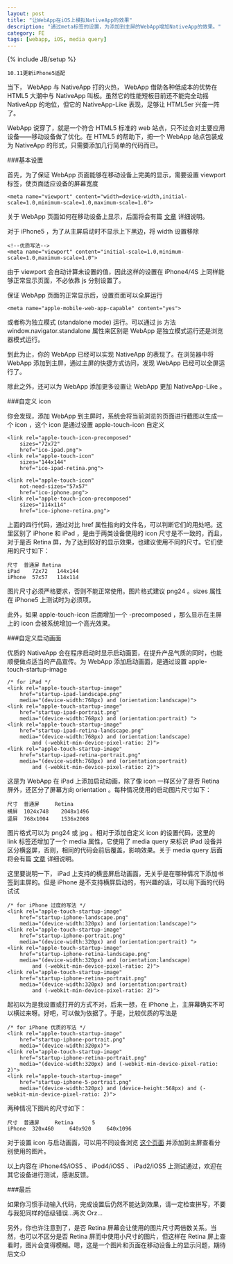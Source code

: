 ```yaml
---
layout: post
title: "让WebApp在iOS上模拟NativeApp的效果"
description: "通过meta标签的设置，为添加到主屏的WebApp增加NativeApp的效果。"
category: FE
tags: [webapp, iOS, media query]
---
```

{% include JB/setup %}

	10.11更新iPhone5适配

当下， WebApp 与 NativeApp 打的火热， WebApp 借助各种低成本的优势在 HTML5 大潮中与 NativeApp 叫板。虽然它的性能短板目前还不能完全动摇 NativeApp 的地位，但它的 NativeApp-Like 表现，足够让 HTML5er 兴奋一阵了。

WebApp 说穿了，就是一个符合 HTML5 标准的 web 站点，只不过会对主要应用设备——移动设备做了优化。在 HTML5 的帮助下，把一个 WebApp 站点包装成为 NativeApp 的形式，只需要添加几行简单的代码而已。

###基本设置

首先，为了保证 WebApp 页面能够在移动设备上完美的显示，需要设置 viewport 标签，使页面适应设备的屏幕宽度

<?prettify lang=css linenums=true?>
	<meta name="viewport" content="width=device-width,initial-scale=1.0,minimum-scale=1.0,maximum-scale=1.0">

关于 WebApp 页面如何在移动设备上显示，后面将会有篇 [文章](#todo) 详细说明。

对于 iPhone5 ，为了从主屏启动时不显示上下黑边，将 width 设置移除

<?prettify lang=css linenums=true?>
	<!--优质写法-->
	<meta name="viewport" content="initial-scale=1.0,minimum-scale=1.0,maximum-scale=1.0">

由于 viewport 会自动计算未设置的值，因此这样的设置在 iPhone4/4S 上同样能够正常显示页面，不必依靠 js 分别设置了。

保证 WebApp 页面的正常显示后，设置页面可以全屏运行

<?prettify lang=css linenums=true?>
	<meta name="apple-mobile-web-app-capable" content="yes">

或者称为独立模式 (standalone mode) 运行。可以通过 js 方法 window.navigator.standalone 属性来区别是 WebApp 是独立模式运行还是浏览器模式运行。

到此为止，你的 WebApp 已经可以实现 NativeApp 的表现了。在浏览器中将 WebApp 添加到主屏，通过主屏的快捷方式访问，发现 WebApp 已经可以全屏运行了。

除此之外，还可以为 WebApp 添加更多设置让 WebApp 更加 NativeApp-Like 。

###自定义 icon

你会发现，添加 WebApp 到主屏时，系统会将当前浏览的页面进行截图以生成一个 icon ，这个 icon 是通过设置 apple-touch-icon 自定义

<?prettify lang=css linenums=true?>
	<link rel="apple-touch-icon-precomposed" 
		sizes="72x72"
		href="ico-ipad.png">
	<link rel="apple-touch-icon"             
		sizes="144x144"
		href="ico-ipad-retina.png">
	
	<link rel="apple-touch-icon"             
		not-need-sizes="57x57"
		href="ico-iphone.png">
	<link rel="apple-touch-icon-precomposed" 
		sizes="114x114"
		href="ico-iphone-retina.png">

上面的四行代码，通过对比 href 属性指向的文件名，可以判断它们的用处吧。这里区别了 iPhone 和 iPad ，是由于两类设备使用的 icon 尺寸是不一致的，而且，对于是否 Retina 屏，为了达到较好的显示效果，也建议使用不同的尺寸。它们使用的尺寸如下：

	尺寸	普通屏	Retina
	iPad	72x72	144x144
	iPhone	57x57	114x114

图片尺寸必须严格要求，否则不能正常使用。图片格式建议 png24 。sizes 属性在 iPhone5 上测试时为必须项。

此外，如果 apple-touch-icon 后面增加一个 -precomposed ，那么显示在主屏上的 icon 会被系统增加一个高光效果。

###自定义启动画面

优质的 NativeApp 会在程序启动时显示启动画面，在提升产品气质的同时，也能顺便做点适当的产品宣传。为 WebApp 添加启动画面，是通过设置 apple-touch-startup-image 

<?prettify lang=css linenums=true?>
	/* for iPad */
	<link rel="apple-touch-startup-image"  
		href="startup-ipad-landscape.png"        
		media="(device-width:768px) and (orientation:landscape)">
	<link rel="apple-touch-startup-image"  
		href="startup-ipad-portrait.png"         
		media="(device-width:768px) and (orientation:portrait) ">
	<link rel="apple-touch-startup-image"  
		href="startup-ipad-retina-landscape.png" 
		media="(device-width:768px) and (orientation:landscape) 
			and (-webkit-min-device-pixel-ratio: 2)">
	<link rel="apple-touch-startup-image"  
		href="startup-ipad-retina-portrait.png"  
		media="(device-width:768px) and (orientation:portrait)  
			and (-webkit-min-device-pixel-ratio: 2)">

这是为 WebApp 在 iPad 上添加启动动画，除了像 icon 一样区分了是否 Retina 屏外，还区分了屏幕方向 orientation 。每种情况使用的启动图片尺寸如下：

	尺寸	普通屏		Retina
	横屏	1024x748	2048x1496
	竖屏	768x1004	1536x2008

图片格式可以为 png24 或 jpg 。相对于添加自定义 icon 的设置代码，这里的 link 标签还增加了一个 media 属性，它使用了 media query 来标识 iPad 设备并区分横竖屏，否则，相同的代码会前后覆盖，影响效果。关于 media query 后面将会有篇 [文章](#todo) 详细说明。

这里要说明一下， iPad 上支持的横竖屏启动画面，无关乎是在哪种情况下添加书签到主屏的。但是 iPhone 是不支持横屏启动的，有兴趣的话，可以用下面的代码试试

<?prettify lang=css linenums=true?>
	/* for iPhone 过度的写法 */
	<link rel="apple-touch-startup-image" 
		href="startup-iphone-landscape.png"        
		media="(device-width:320px) and (orientation:landscape)">
	<link rel="apple-touch-startup-image" 
		href="startup-iphone-portrait.png"         
		media="(device-width:320px) and (orientation:portrait) ">
	<link rel="apple-touch-startup-image" 
		href="startup-iphone-retina-landscape.png" 
		media="(device-width:320px) and (orientation:landscape) 
			and (-webkit-min-device-pixel-ratio: 2)">
	<link rel="apple-touch-startup-image" 
		href="startup-iphone-retina-portrait.png"  
		media="(device-width:320px) and (orientation:portrait)  
			and (-webkit-min-device-pixel-ratio: 2)">

起初以为是我设置或打开的方式不对，后来一想，在 iPhone 上，主屏幕确实不可以横过来呀。好吧，可以做为依据了。于是，比较优质的写法是

<?prettify lang=css linenums=true?>
	/* for iPhone 优质的写法 */
	<link rel="apple-touch-startup-image" 
		href="startup-iphone-portrait.png"        
		media="(device-width:320px)">
	<link rel="apple-touch-startup-image" 
		href="startup-iphone-retina-portrait.png" 
		media="(device-width:320px) and (-webkit-min-device-pixel-ratio: 2)">
	<link rel="apple-touch-startup-image" 
		href="startup-iphone-5-portrait.png" 
		media="(device-width:320px) and (device-height:568px) and (-webkit-min-device-pixel-ratio: 2)">

两种情况下图片的尺寸如下：

	尺寸	普通屏		Retina		5
	iPhone	320x460		640x920		640x1096

对于设置 icon 与启动画面，可以用不同设备浏览 [这个页面](/WebAppHelper/package/AddToHomeScreen) 并添加到主屏查看分别使用的图片。

以上内容在 iPhone4S/iOS5 、 iPod4/iOS5 、 iPad2/iOS5 上测试通过，欢迎在其它设备进行测试，感谢反馈。

###最后

如果你习惯手动输入代码，完成设置后仍然不能达到效果，请一定检查拼写，不要与我犯同样的低级错误...两次 Orz...

另外，你也许注意到了，是否 Retina 屏幕会让使用的图片尺寸两倍数关系。当然，也可以不区分是否 Retina 屏而中使用小尺寸的图片，但这样在 Retina 屏上查看时，图片会变得模糊。嗯，这是一个图片和页面在移动设备上的显示问题，期待后文:D













 


